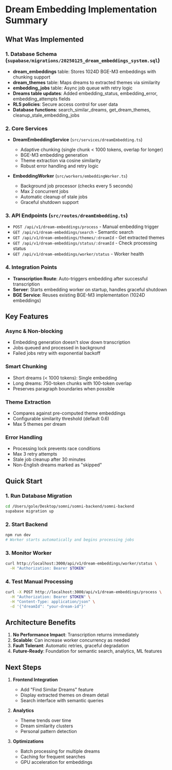 # Dream Embedding Implementation Summary

## What Was Implemented

### 1. Database Schema (`supabase/migrations/20250125_dream_embeddings_system.sql`)
- **dream_embeddings** table: Stores 1024D BGE-M3 embeddings with chunking support
- **dream_themes** table: Maps dreams to extracted themes via similarity
- **embedding_jobs** table: Async job queue with retry logic
- **Dreams table updates**: Added embedding_status, embedding_error, embedding_attempts fields
- **RLS policies**: Secure access control for user data
- **Database functions**: search_similar_dreams, get_dream_themes, cleanup_stale_embedding_jobs

### 2. Core Services
- **DreamEmbeddingService** (`src/services/dreamEmbedding.ts`)
  - Adaptive chunking (single chunk < 1000 tokens, overlap for longer)
  - BGE-M3 embedding generation
  - Theme extraction via cosine similarity
  - Robust error handling and retry logic
  
- **EmbeddingWorker** (`src/workers/embeddingWorker.ts`)
  - Background job processor (checks every 5 seconds)
  - Max 2 concurrent jobs
  - Automatic cleanup of stale jobs
  - Graceful shutdown support

### 3. API Endpoints (`src/routes/dreamEmbedding.ts`)
- `POST /api/v1/dream-embeddings/process` - Manual embedding trigger
- `GET /api/v1/dream-embeddings/search` - Semantic search
- `GET /api/v1/dream-embeddings/themes/:dreamId` - Get extracted themes
- `GET /api/v1/dream-embeddings/status/:dreamId` - Check processing status
- `GET /api/v1/dream-embeddings/worker/status` - Worker health

### 4. Integration Points
- **Transcription Route**: Auto-triggers embedding after successful transcription
- **Server**: Starts embedding worker on startup, handles graceful shutdown
- **BGE Service**: Reuses existing BGE-M3 implementation (1024D embeddings)

## Key Features

### Async & Non-blocking
- Embedding generation doesn't slow down transcription
- Jobs queued and processed in background
- Failed jobs retry with exponential backoff

### Smart Chunking
- Short dreams (< 1000 tokens): Single embedding
- Long dreams: 750-token chunks with 100-token overlap
- Preserves paragraph boundaries when possible

### Theme Extraction
- Compares against pre-computed theme embeddings
- Configurable similarity threshold (default 0.6)
- Max 5 themes per dream

### Error Handling
- Processing lock prevents race conditions
- Max 3 retry attempts
- Stale job cleanup after 30 minutes
- Non-English dreams marked as "skipped"

## Quick Start

### 1. Run Database Migration
```bash
cd /Users/gole/Desktop/somni/somni-backend/somni-backend
supabase migration up
```

### 2. Start Backend
```bash
npm run dev
# Worker starts automatically and begins processing jobs
```

### 3. Monitor Worker
```bash
curl http://localhost:3000/api/v1/dream-embeddings/worker/status \
  -H "Authorization: Bearer $TOKEN"
```

### 4. Test Manual Processing
```bash
curl -X POST http://localhost:3000/api/v1/dream-embeddings/process \
  -H "Authorization: Bearer $TOKEN" \
  -H "Content-Type: application/json" \
  -d '{"dreamId": "your-dream-id"}'
```

## Architecture Benefits

1. **No Performance Impact**: Transcription returns immediately
2. **Scalable**: Can increase worker concurrency as needed
3. **Fault Tolerant**: Automatic retries, graceful degradation
4. **Future-Ready**: Foundation for semantic search, analytics, ML features

## Next Steps

1. **Frontend Integration**
   - Add "Find Similar Dreams" feature
   - Display extracted themes on dream detail
   - Search interface with semantic queries

2. **Analytics**
   - Theme trends over time
   - Dream similarity clusters
   - Personal pattern detection

3. **Optimizations**
   - Batch processing for multiple dreams
   - Caching for frequent searches
   - GPU acceleration for embeddings